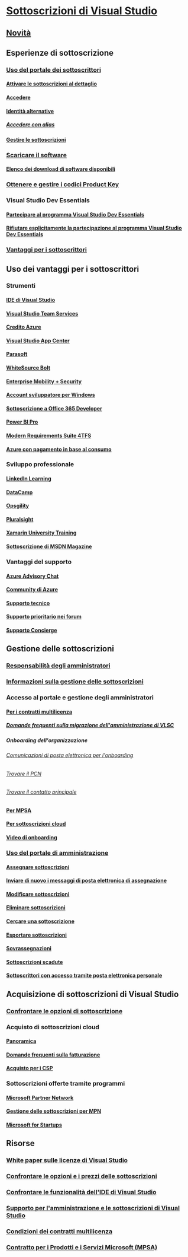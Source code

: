 # [Sottoscrizioni di Visual Studio](index.md)
## [Novità](whats-new-in-subscriptions.md)
## Esperienze di sottoscrizione
### [Uso del portale dei sottoscrittori](using-the-subscriber-portal.md)
#### [Attivare le sottoscrizioni al dettaglio](activate-store-subscriptions.md)
#### [Accedere](signing-in.md)
#### [Identità alternative](vs-alternate-identity.md)
##### [Accedere con alias](aliasing.md)
#### [Gestire le sottoscrizioni](manage-vs-subscriptions.md)
### [Scaricare il software](subscriber-downloads.md)
#### [Elenco dei download di software disponibili](software-download-list.md)
### [Ottenere e gestire i codici Product Key](product-keys.md)
### Visual Studio Dev Essentials
#### [Partecipare al programma Visual Studio Dev Essentials](join-dev-essentials.md)
#### [Rifiutare esplicitamente la partecipazione al programma Visual Studio Dev Essentials](leave-vsde.md)
### [Vantaggi per i sottoscrittori](subscriber-benefits.md)
## Uso dei vantaggi per i sottoscrittori
### Strumenti
#### [IDE di Visual Studio](vs-ide-benefit.md)
#### [Visual Studio Team Services](vs-vsts.md)
#### [Credito Azure](vs-azure.md)
#### [Visual Studio App Center](vs-visual-studio-app-center.md)
#### [Parasoft](vs-parasoft.md)
#### [WhiteSource Bolt](vs-whitesource.md)
#### [Enterprise Mobility + Security](vs-ems.md)
#### [Account sviluppatore per Windows](vs-windows-dev.md)
#### [Sottoscrizione a Office 365 Developer](vs-office-dev.md)
#### [Power BI Pro](vs-pbi.md)
#### [Modern Requirements Suite 4TFS](vs-modernreq.md)
#### [Azure con pagamento in base al consumo](vs-azure-payg.md)
### Sviluppo professionale
#### [LinkedIn Learning](vs-linkedin-learning.md)
#### [DataCamp](vs-datacamp.md)
#### [Opsgility](vs-opsgility.md)
#### [Pluralsight](vs-pluralsight.md)
#### [Xamarin University Training](vs-xamarin.md)
#### [Sottoscrizione di MSDN Magazine](vs-msdn.md)
### Vantaggi del supporto
#### [Azure Advisory Chat](vs-azure-advisory-chat.md)
#### [Community di Azure](vs-azure-community.md)
#### [Supporto tecnico](vs-tech-support.md)
#### [Supporto prioritario nei forum](vs-priority-support.md)
#### [Supporto Concierge](vs-concierge-chat.md)
## Gestione delle sottoscrizioni
### [Responsabilità degli amministratori](admin-responsibilities.md)
### [Informazioni sulla gestione delle sottoscrizioni](subscription-management-info.md)
### Accesso al portale e gestione degli amministratori
#### [Per i contratti multilicenza](volume-license-admins.md)
##### [Domande frequenti sulla migrazione dell'amministrazione di VLSC](vlsc-admin-faq.md)
##### Onboarding dell'organizzazione
###### [Comunicazioni di posta elettronica per l'onboarding](volume-license-onboarding-email.md)
###### [Trovare il PCN](find-pcn.md)
###### [Trovare il contatto principale](find-primary-contact.md)
#### [Per MPSA](mpsa.md)
#### [Per sottoscrizioni cloud](cloud-admin.md)
#### [Video di onboarding](https://channel9.msdn.com/Series/Visual-Studio-Subscriptions-Administration/Onboarding-your-organization-to-the-new-Visual-Studio-Subscription-Administration-Portal-and-setting)
### [Uso del portale di amministrazione](using-admin-portal.md)
#### [Assegnare sottoscrizioni](assign-license.md)
#### [Inviare di nuovo i messaggi di posta elettronica di assegnazione](resend-assignment-email.md)
#### [Modificare sottoscrizioni](edit-license.md)
#### [Eliminare sottoscrizioni](delete-license.md)
#### [Cercare una sottoscrizione](search-license.md)
#### [Esportare sottoscrizioni](exporting-subscriptions.md)
#### [Sovrassegnazioni](handle-overclaimed-license.md)
#### [Sottoscrizioni scadute](handle-expired-license.md)
#### [Sottoscrittori con accesso tramite posta elettronica personale](personal-email-sign-ins.md)
## Acquisizione di sottoscrizioni di Visual Studio
### [Confrontare le opzioni di sottoscrizione](https://visualstudio.microsoft.com/vs/pricing)
### Acquisto di sottoscrizioni cloud
#### [Panoramica](vscloud-overview.md)
#### [Domande frequenti sulla fatturazione](vscloud-billing-faq.md)
#### [Acquisto per i CSP](vscloud-csp.md)
### Sottoscrizioni offerte tramite programmi
#### [Microsoft Partner Network](program-mpn.md)
#### [Gestione delle sottoscrizioni per MPN](manage-mpn-subscriptions.md)
#### [Microsoft for Startups](program-startups.md)
## Risorse
### [White paper sulle licenze di Visual Studio](http://aka.ms/vslicensing)
### [Confrontare le opzioni e i prezzi delle sottoscrizioni](https://visualstudio.microsoft.com/vs/pricing)
### [Confrontare le funzionalità dell'IDE di Visual Studio](https://visualstudio.microsoft.com/vs/compare)
### [Supporto per l'amministrazione e le sottoscrizioni di Visual Studio](https://visualstudio.microsoft.com/support/support-overview-vs)
### [Condizioni dei contratti multilicenza](https://www.microsoft.com/en-us/licensing/product-licensing/products.aspx)
### [Contratto per i Prodotti e i Servizi Microsoft (MPSA)](https://www.microsoft.com/en-us/licensing/mpsa/default.aspx)
